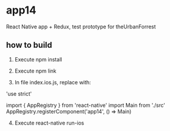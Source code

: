 # app14
React Native app + Redux, test prototype for theUrbanForrest

## how to build
1) Execute npm install
2) Execute npm link

3) In file index.ios.js, replace with:

'use strict'

import { AppRegistry } from 'react-native'
import Main from './src'
AppRegistry.registerComponent('app14', () => Main)

4) Execute react-native run-ios